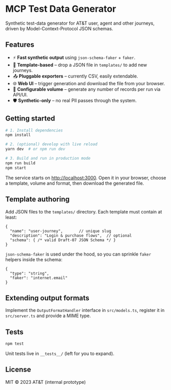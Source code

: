 # MCP Test Data Generator

Synthetic test-data generator for AT&T user, agent and other journeys, driven by Model-Context-Protocol JSON schemas.

## Features

* ⚡ **Fast synthetic output** using `json-schema-faker` + `faker`.
* 🔌 **Template-based** – drop a JSON file in `templates/` to add new journeys.
* 📤 **Pluggable exporters** – currently CSV, easily extendable.
* 🌐 **Web UI** – trigger generation and download the file from your browser.
* 🔧 **Configurable volume** – generate any number of records per run via API/UI.
* 🛡 **Synthetic-only** – no real PII passes through the system.

## Getting started

```bash
# 1. Install dependencies
npm install

# 2. (optional) develop with live reload
yarn dev  # or npm run dev

# 3. Build and run in production mode
npm run build
npm start
```

The service starts on <http://localhost:3000>. Open it in your browser, choose a template, volume and format, then download the generated file.

## Template authoring

Add JSON files to the `templates/` directory. Each template must contain at least:

```json5
{
  "name": "user-journey",       // unique slug
  "description": "Login & purchase flows",  // optional
  "schema": { /* valid Draft-07 JSON Schema */ }
}
```

`json-schema-faker` is used under the hood, so you can sprinkle `faker` helpers inside the schema:

```json5
{
  "type": "string",
  "faker": "internet.email"
}
```

## Extending output formats

Implement the `OutputFormatHandler` interface in `src/models.ts`, register it in `src/server.ts` and provide a MIME type.

## Tests

```bash
npm test
```

Unit tests live in `__tests__/` (left for you to expand).

## License

MIT © 2023 AT&T (internal prototype) 